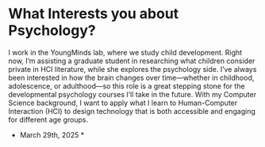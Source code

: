 # What Interests you about Psychology?
I work in the YoungMinds lab, where we study child development. Right now, I’m assisting a graduate student in researching what children consider private in HCI literature, while she explores the psychology side. I’ve always been interested in how the brain changes over time—whether in childhood, adolescence, or adulthood—so this role is a great stepping stone for the developmental psychology courses I’ll take in the future. With my Computer Science background, I want to apply what I learn to Human-Computer Interaction (HCI) to design technology that is both accessible and engaging for different age groups.
* March 29th, 2025 *
